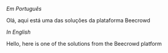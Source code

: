 *Em Português*

Olá, aqui está uma das soluções da plataforma Beecrowd

*In English*

Hello, here is one of the solutions from the Beecrowd platform
